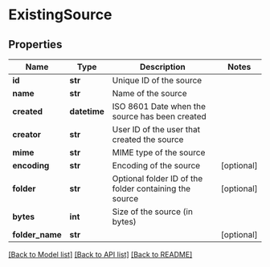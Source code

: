 # ExistingSource

## Properties
Name | Type | Description | Notes
------------ | ------------- | ------------- | -------------
**id** | **str** | Unique ID of the source | 
**name** | **str** | Name of the source | 
**created** | **datetime** | ISO 8601 Date when the source has been created | 
**creator** | **str** | User ID of the user that created the source | 
**mime** | **str** | MIME type of the source | 
**encoding** | **str** | Encoding of the source | [optional] 
**folder** | **str** | Optional folder ID of the folder containing the source | [optional] 
**bytes** | **int** | Size of the source (in bytes) | 
**folder_name** | **str** |  | [optional] 

[[Back to Model list]](../README.md#documentation-for-models) [[Back to API list]](../README.md#documentation-for-api-endpoints) [[Back to README]](../README.md)


